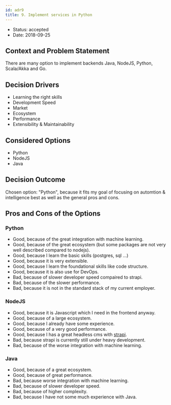 ```yaml
---
id: adr9
title: 9. Implement services in Python 
---
```


* Status: accepted
* Date: 2018-09-25 <!-- optional -->

## Context and Problem Statement

There are many option to implement backends Java, NodeJS, Python, Scala/Akka and Go.

## Decision Drivers <!-- optional -->

* Learning the right skills
* Development Speed
* Market
* Ecosystem
* Performance
* Extensibility & Maintainability

## Considered Options

* Python
* NodeJS
* Java

## Decision Outcome

Chosen option: "Python", because it fits my goal of focusing on automtion & intelligence best as well as the general pros and cons.

## Pros and Cons of the Options <!-- optional -->

### Python

* Good, because of the great integration with machine learning.
* Good, because of the great ecosystem (but some packages are not very well described compared to nodejs).
* Good, because I learn the basic skills (postgres, sql ...)
* Good, because it is very extensible.
* Good, because I learn the foundational skills like code structure.
* Good, because it is also use for DevOps.
* Bad, because of slower developer speed compaired to strapi. 
* Bad, because of the slower performance. 
* Bad, because it is not in the standard stack of my current employer.

### NodeJS

* Good, because it is Javascript which I need in the frontend anyway.
* Good, because of a large ecosystem.
* Good, because I already have some experience. 
* Good, because of a very good performance. 
* Good, because I has a great headless cms with [strapi](https://github.com/strapi/strapi).
* Bad, because strapi is currently still under heavy development. 
* Bad, because of the worse integration with machine learning. 

### Java

* Good, because of a great ecosystem.
* Good, because of great performance.
* Bad, because worse integration with machine learning.
* Bad, because of slower developer speed.
* Bad, because of higher complexity. 
* Bad, because I have not some much experience with Java. 

